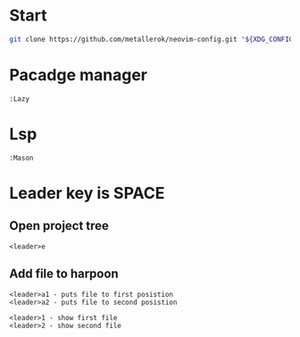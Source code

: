 # Start
```bash
git clone https://github.com/metallerok/neovim-config.git "${XDG_CONFIG_HOME:-$HOME/.config}"/nvim
```

# Pacadge manager
```
:Lazy
```

# Lsp
```
:Mason
```

# Leader key is SPACE
## Open project tree
```
<leader>e
```

## Add file to harpoon
```
<leader>a1 - puts file to first posistion
<leader>a2 - puts file to second posistion
```

```
<leader>1 - show first file
<leader>2 - show second file
```
